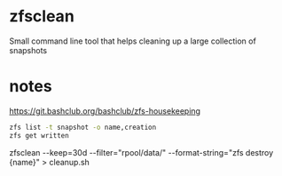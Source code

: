 # zfsclean
Small command line tool that helps cleaning up a large collection of snapshots


# notes

https://git.bashclub.org/bashclub/zfs-housekeeping

```bash
zfs list -t snapshot -o name,creation
zfs get written

```


zfsclean --keep=30d --filter="rpool/data/" --format-string="zfs destroy {name}" > cleanup.sh